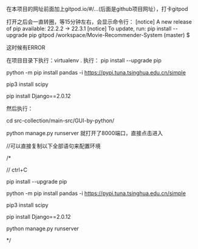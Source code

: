 在本项目的网址前面加上gitpod.io/#/...(后面是github项目网址），打卡gitpod

打开之后会一直转圈，等15分钟左右，会显示命令行：
[notice] A new release of pip available: 22.2.2 -> 22.3.1
[notice] To update, run: pip install --upgrade pip
gitpod /workspace/Movie-Recommender-System (master) $ 

这时候有ERROR

在项目目录下执行：virtualenv .
执行：
pip install --upgrade pip


python -m pip install pandas -i https://pypi.tuna.tsinghua.edu.cn/simple


pip3 install scipy


pip install Django==2.0.12

然后执行：

cd src-collection/main-src/GUI-by-python/

python manage.py runserver
就打开了8000端口，直接点击进入



//可以直接复制以下全部语句来配置环境

/*


// ctrl+C

pip install --upgrade pip


python -m pip install pandas -i https://pypi.tuna.tsinghua.edu.cn/simple


pip3 install scipy


pip install Django==2.0.12

python manage.py runserver

*/
